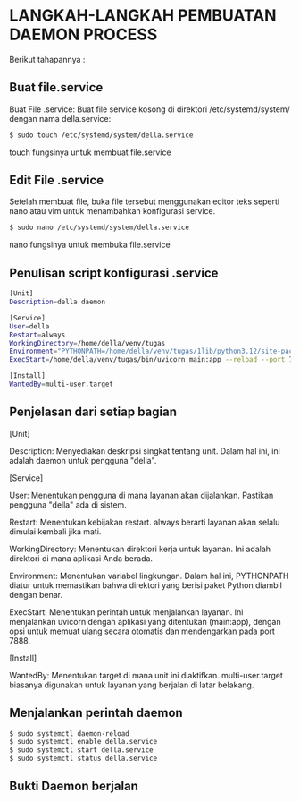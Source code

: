 # LANGKAH-LANGKAH PEMBUATAN DAEMON PROCESS

Berikut tahapannya :

## Buat file.service
Buat File .service: Buat file service kosong di direktori /etc/systemd/system/ dengan nama della.service:

```bash
$ sudo touch /etc/systemd/system/della.service
```

touch fungsinya untuk membuat file.service

## Edit File .service
Setelah membuat file, buka file tersebut menggunakan editor teks seperti nano atau vim untuk menambahkan konfigurasi service.

```bash
$ sudo nano /etc/systemd/system/della.service
```
nano fungsinya untuk membuka file.service

## Penulisan script konfigurasi .service

```bash
[Unit]
Description=della daemon

[Service]
User=della
Restart=always
WorkingDirectory=/home/della/venv/tugas
Environment="PYTHONPATH=/home/della/venv/tugas/1lib/python3.12/site-packages"
ExecStart=/home/della/venv/tugas/bin/uvicorn main:app --reload --port 7888

[Install]
WantedBy=multi-user.target
```
## Penjelasan dari setiap bagian

[Unit]

Description: Menyediakan deskripsi singkat tentang unit. Dalam hal ini, ini adalah daemon untuk pengguna "della".

[Service]

User: Menentukan pengguna di mana layanan akan dijalankan. Pastikan pengguna "della" ada di sistem.

Restart: Menentukan kebijakan restart. always berarti layanan akan selalu dimulai kembali jika mati.

WorkingDirectory: Menentukan direktori kerja untuk layanan. Ini adalah direktori di mana aplikasi Anda berada.

Environment: Menentukan variabel lingkungan. Dalam hal ini, PYTHONPATH diatur untuk memastikan bahwa direktori yang berisi paket Python diambil dengan benar.

ExecStart: Menentukan perintah untuk menjalankan layanan. Ini menjalankan uvicorn dengan aplikasi yang ditentukan (main:app), dengan opsi untuk memuat ulang secara otomatis dan mendengarkan pada port 7888.

[Install]

WantedBy: Menentukan target di mana unit ini diaktifkan. multi-user.target biasanya digunakan untuk layanan yang berjalan di latar belakang.

## Menjalankan perintah daemon
```bash
$ sudo systemctl daemon-reload
$ sudo systemctl enable della.service
$ sudo systemctl start della.service
$ sudo systemctl status della.service
```
## Bukti Daemon berjalan 




